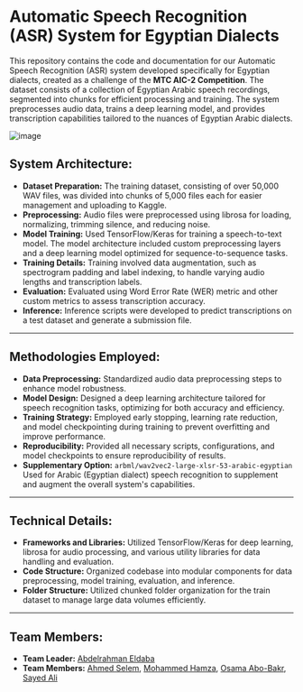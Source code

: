 # Automatic Speech Recognition (ASR) System for Egyptian Dialects

This repository contains the code and documentation for our Automatic Speech Recognition (ASR) system developed specifically for Egyptian dialects, created as a challenge of the **MTC AIC-2 Competition**. The dataset consists of a collection of Egyptian Arabic speech recordings, segmented into chunks for efficient processing and training. The system preprocesses audio data, trains a deep learning model, and provides transcription capabilities tailored to the nuances of Egyptian Arabic dialects.

![image](https://miro.medium.com/v2/resize:fit:828/format:webp/1*KndD0pTUyTHI8p9-f_u_6g.jpeg)

## System Architecture:
- **Dataset Preparation:** The training dataset, consisting of over 50,000 WAV files, was divided into chunks of 5,000 files each for easier management and uploading to Kaggle.
- **Preprocessing:** Audio files were preprocessed using librosa for loading, normalizing, trimming silence, and reducing noise.
- **Model Training:** Used TensorFlow/Keras for training a speech-to-text model. The model architecture included custom preprocessing layers and a deep learning model optimized for sequence-to-sequence tasks.
- **Training Details:** Training involved data augmentation, such as spectrogram padding and label indexing, to handle varying audio lengths and transcription labels.
- **Evaluation:** Evaluated using Word Error Rate (WER) metric and other custom metrics to assess transcription accuracy.
- **Inference:** Inference scripts were developed to predict transcriptions on a test dataset and generate a submission file.

---

## Methodologies Employed:
- **Data Preprocessing:** Standardized audio data preprocessing steps to enhance model robustness.
- **Model Design:** Designed a deep learning architecture tailored for speech recognition tasks, optimizing for both accuracy and efficiency.
- **Training Strategy:** Employed early stopping, learning rate reduction, and model checkpointing during training to prevent overfitting and improve performance.
- **Reproducibility:** Provided all necessary scripts, configurations, and model checkpoints to ensure reproducibility of results.
- **Supplementary Option:** `arbml/wav2vec2-large-xlsr-53-arabic-egyptian` Used for Arabic (Egyptian dialect) speech recognition  to supplement and augment the overall system's capabilities.
  
---

## Technical Details:
- **Frameworks and Libraries:** Utilized TensorFlow/Keras for deep learning, librosa for audio processing, and various utility libraries for data handling and evaluation.
- **Code Structure:** Organized codebase into modular components for data preprocessing, model training, evaluation, and inference.
- **Folder Structure:** Utilized chunked folder organization for the train dataset to manage large data volumes efficiently.

---

## Team Members:
- **Team Leader:** [Abdelrahman Eldaba](https://www.linkedin.com/in/abdelrahmaneldaba)
- **Team Members:** [Ahmed Selem](https://www.linkedin.com/in/ahmed-selim-230953221?utm_source=share&utm_campaign=share_via&utm_content=profile&utm_medium=android_app), [Mohammed Hamza](https://www.linkedin.com/in/mohammed-hamza-4184b2251?utm_source=share&utm_campaign=share_via&utm_content=profile&utm_medium=android_app), [Osama Abo-Bakr](https://www.linkedin.com/in/osama-abo-bakr-293614259/?lipi=urn%3Ali%3Apage%3Ad_flagship3_people_connections%3BFTWf1FHzSFe6LQtj0fPnpQ%3D%3D), [Sayed Ali](https://www.linkedin.com/in/sayed-ali-482668262/?lipi=urn%3Ali%3Apage%3Ad_flagship3_people_connections%3BFTWf1FHzSFe6LQtj0fPnpQ%3D%3D)

